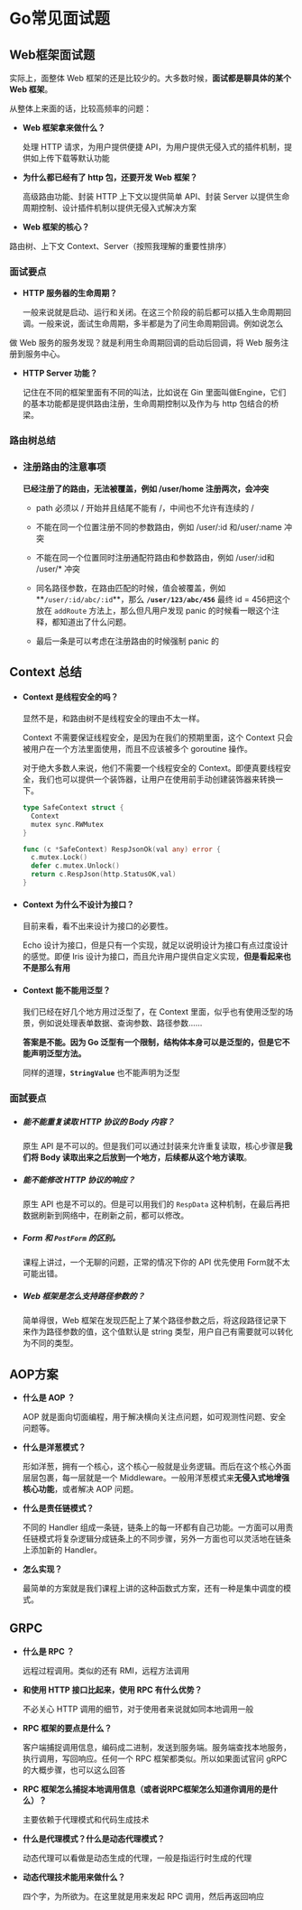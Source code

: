 # Go常见面试题

## Web框架面试题

实际上，面整体 Web 框架的还是比较少的。大多数时候，**面试都是聊具体的某个 Web 框架**。

从整体上来面的话，比较高频率的问题：

- **Web 框架拿来做什么？**

  处理 HTTP 请求，为用户提供便捷 API，为用户提供无侵入式的插件机制，提供如上传下载等默认功能

- **为什么都已经有了 http 包，还要开发 Web 框架？**

  高级路由功能、封装 HTTP 上下文以提供简单 API、封装 Server 以提供生命周期控制、设计插件机制以提供无侵入式解决方案

-  **Web 框架的核心？**

  路由树、上下文 Context、Server（按照我理解的重要性排序）



### 面试要点

- **HTTP 服务器的生命周期？**

  一般来说就是启动、运行和关闭。在这三个阶段的前后都可以插入生命周期回调。一般来说，面试生命周期，多半都是为了问生命周期回调。例如说怎么

做 Web 服务的服务发现？就是利用生命周期回调的启动后回调，将 Web 服务注册到服务中心。

- **HTTP Server 功能？**

  记住在不同的框架里面有不同的叫法，比如说在 Gin 里面叫做Engine，它们的基本功能都是提供路由注册，生命周期控制以及作为与 http 包结合的桥梁。



### 路由树总结

- ### 注册路由的注意事项

  **已经注册了的路由，无法被覆盖，例如 /user/home 注册两次，会冲突**

  - path 必须以 / 开始并且结尾不能有 /，中间也不允许有连续的 /

  - 不能在同一个位置注册不同的参数路由，例如 /user/:id 和/user/:name 冲突

  - 不能在同一个位置同时注册通配符路由和参数路由，例如 /user/:id和 /user/* 冲突

  - 同名路径参数，在路由匹配的时候，值会被覆盖，例如**`/user/:id/abc/:id`**，那么 **`/user/123/abc/456`** 最终 id = 456把这个放在 `addRoute` 方法上，那么但凡用户发现 panic 的时候看一眼这个注释，都知道出了什么问题。
  - 最后一条是可以考虑在注册路由的时候强制 panic 的



## Context 总结

- #### Context 是线程安全的吗？

  显然不是，和路由树不是线程安全的理由不太一样。

  Context 不需要保证线程安全，是因为在我们的预期里面，这个 Context 只会被用户在一个方法里面使用，而且不应该被多个 goroutine 操作。

  对于绝大多数人来说，他们不需要一个线程安全的 Context。即便真要线程安全，我们也可以提供一个装饰器，让用户在使用前手动创建装饰器来转换一下。
  
  ```go
  type SafeContext struct {
  	Context
  	mutex sync.RWMutex
  }
  
  func (c *SafeContext) RespJsonOk(val any) error {
  	c.mutex.Lock()
  	defer c.mutex.Unlock()
  	return c.RespJson(http.StatusOK,val)
  }
  ```
  
- #### Context 为什么不设计为接口？

  目前来看，看不出来设计为接口的必要性。

  Echo 设计为接口，但是只有一个实现，就足以说明设计为接口有点过度设计的感觉。即便 Iris 设计为接口，而且允许用户提供自定义实现，**但是看起来也不是那么有用**



- #### Context 能不能用泛型？

  我们已经在好几个地方用过泛型了，在 Context 里面，似乎也有使用泛型的场景，例如说处理表单数据、查询参数、路径参数……

  **答案是不能。因为 Go 泛型有一个限制，结构体本身可以是泛型的，但是它不能声明泛型方法。**

  同样的道理，**`StringValue`** 也不能声明为泛型

  



### 面試要点

- ##### 能不能重复读取 HTTP 协议的 Body 内容？

  原生 API 是不可以的。但是我们可以通过封装来允许重复读取，核心步骤是**我们将 Body 读取出来之后放到一个地方，后续都从这个地方读取**。

- ##### 能不能修改 HTTP 协议的响应？

  原生 API 也是不可以的。但是可以用我们的 `RespData` 这种机制，在最后再把数据刷新到网络中，在刷新之前，都可以修改。

- ##### Form 和 `PostForm` 的区别。

  课程上讲过，一个无聊的问题，正常的情况下你的 API 优先使用 Form就不太可能出错。

- ##### Web 框架是怎么支持路径参数的？

  简单得很，Web 框架在发现匹配上了某个路径参数之后，将这段路径记录下来作为路径参数的值，这个值默认是 string 类型，用户自己有需要就可以转化为不同的类型。



## AOP方案

- **什么是 AOP ？**

   AOP 就是面向切面编程，用于解决横向关注点问题，如可观测性问题、安全问题等。

- **什么是洋葱模式？**

  形如洋葱，拥有一个核心，这个核心一般就是业务逻辑。而后在这个核心外面层层包裹，每一层就是一个 Middleware。一般用洋葱模式来**无侵入式地增强核心功能**，或者解决 AOP 问题。

- **什么是责任链模式？**

  不同的 Handler 组成一条链，链条上的每一环都有自己功能。一方面可以用责任链模式将复杂逻辑分成链条上的不同步骤，另外一方面也可以灵活地在链条上添加新的 Handler。

- **怎么实现？**

  最简单的方案就是我们课程上讲的这种函数式方案，还有一种是集中调度的模式。

 



## GRPC

- **什么是 RPC ？**

  远程过程调用。类似的还有 RMI，远程方法调用

- **和使用 HTTP 接口比起来，使用 RPC 有什么优势？**

  不必关心 HTTP 调用的细节，对于使用者来说就如同本地调用一般

- **RPC 框架的要点是什么？**

  客户端捕捉调用信息，编码成二进制，发送到服务端。服务端查找本地服务，执行调用，写回响应。任何一个 RPC 框架都类似。所以如果面试官问 gRPC 的大概步骤，也可以这么回答

- **RPC 框架怎么捕捉本地调用信息（或者说RPC框架怎么知道你调用的是什么）？**

  主要依赖于代理模式和代码生成技术

- **什么是代理模式？什么是动态代理模式？**

  动态代理可以看做是动态生成的代理，一般是指运行时生成的代理

- **动态代理技术能用来做什么？**

  四个字，为所欲为。在这里就是用来发起 RPC 调用，然后再返回响应
